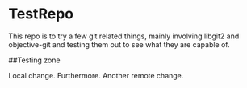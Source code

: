 TestRepo
========

This repo is to try a few git related things, mainly involving libgit2 and objective-git and testing them out to see what they are capable of.

##Testing zone

Local change. Furthermore. Another remote change.
